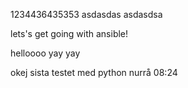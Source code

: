 1234436435353
asdasdas
asdasdsa

lets's get going with ansible!

helloooo
yay yay

okej sista testet med python nurrå 08:24